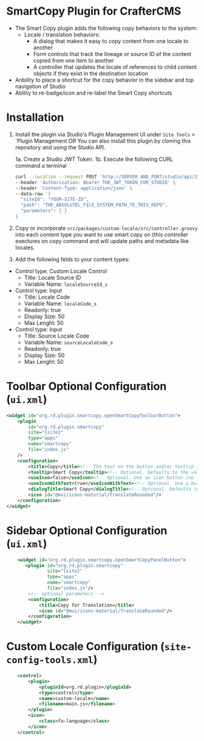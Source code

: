 # SmartCopy Plugin for CrafterCMS

- The Smart Copy plugin adds the following copy behaviors to the system:
  - Locale / translation behaviors: 
    - A dialog that makes it easy to copy content from one locale to another
    - Form controls that track the lineage or source ID of the content copied from one item to another
    - A controller that updates the locale of references to child content objects if they exist in the destination location
 - Anbility to place a shortcut for the copy behavior in the sidebar and top navigation of Studio
 - Ability to re-badge/icon  and re-label the Smart Copy shortcuts
 
# Installation

1. Install the plugin via Studio's Plugin Management UI under `Site Tools` > `Plugin Management
   OR You can also install this plugin by cloning this repository and using the Studio API.

	1a. Create a Studio JWT Token.
	1b. Execute the following CURL command a terminal

	```bash
	curl --location --request POST 'http://SERVER_AND_PORT/studio/api/2/marketplace/copy' \
	--header 'Authorization: Bearer THE_JWT_TOKEN_FOR_STUDIO' \
	--header 'Content-Type: application/json' \
	--data-raw '{
	  "siteId": "YOUR-SITE-ID",
	  "path": "THE_ABSOLUTEL_FILE_SYSTEM_PATH_TO_THIS_REPO",
	  "parameters": { }
	}
	```

2. Copy or incorporate `src/packages/custom-locale/src/controller.groovy` into each content type you want to use smart copy on (this controller exectures on copy command and will update paths and metadata like locales.
3. Add the following felds to your content types:
 - Control type: Custom Locale Control 
   - Title: Locale Source ID
   - Variable Name: `localeSourceId_s`
 - Control type: Input
   - Title: Locale Code
   - Variable Name: `localeCode_s`
   - Readonly: true
   - Display Size: 50
   - Max Lenght: 50
 - Control type: Input
   - Title: Source Locale Code
   - Variable Name: `sourceLocaleCode_s`
   - Readonly: true
   - Display Size: 50
   - Max Lenght: 50

# Toolbar Optional Configuration (`ui.xml`)
```xml
<widget id="org.rd.plugin.smartcopy.openSmartCopyToolbarButton">
	<plugin
		id="org.rd.plugin.smartcopy"
		site="{site}"
		type="apps"
		name="smartcopy"
		file="index.js"
	/>
	<configuration>
		<title>Copy</title><!-- The text on the button and/or tooltip -->
		<tooltip>Smart Copy</tooltip><!-- Optional. Defaults to the value of `title`. Text for the tooltip. -->
		<useIcon>false</useIcon><!-- Optional. Use an icon button (no text, tooltip only) -->
		<useIconWithText>true</useIconWithText><!-- Optional. Use a button with text and icon -->
        <dialogTitle>Smart Copy</dialogTitle><!-- Optional. Defaults to title. The title for the dialog that the button opens. -->
		<icon id="@mui/icons-material/TranslateRounded"/>
	</configuration>
</widget>
```

# Sidebar Optional Configuration (`ui.xml`)
```xml
    <widget id="org.rd.plugin.smartcopy.openSmartCopyPanelButton">
       <plugin id="org.rd.plugin.smartcopy"
               site="{site}"
               type="apps"
               name="smartcopy"
               file="index.js"/>
        <!-- optional parameters -->
        <configuration>
            <title>Copy for Translation</title>
            <icon id="@mui/icons-material/TranslateRounded"/>
        </configuration>
    </widget>
```
# Custom Locale Configuration (`site-config-tools.xml`)
```xml
    <control>
        <plugin>
            <pluginId>org.rd.plugin</pluginId>
            <type>control</type>
            <name>custom-locale</name>
            <filename>main.js</filename>
        </plugin>
        <icon>
            <class>fa-language</class>
        </icon>
    </control>
```
